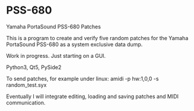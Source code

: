 # PSS-680
Yamaha PortaSound PSS-680 Patches

This is a program to create and verify five random patches for the Yamaha PortaSound PSS-680 as a system exclusive data dump. 

Work in progress. Just starting on a GUI.  

Python3, Qt5, PySide2

To send patches, for example under linux: amidi -p hw:1,0,0 -s random_test.syx

Eventually I will integrate editing, loading and saving patches and MIDI communication. 
